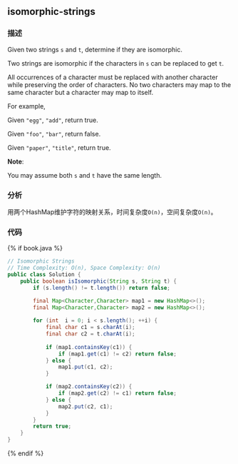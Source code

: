 ## isomorphic-strings

### 描述

Given two strings `s` and `t`, determine if they are isomorphic.

Two strings are isomorphic if the characters in `s` can be replaced to get `t`.

All occurrences of a character must be replaced with another character while preserving the order of characters. No two characters may map to the same character but a character may map to itself.

For example,

Given `"egg"`, `"add"`, return true.

Given `"foo"`, `"bar"`, return false.

Given `"paper"`, `"title"`, return true.

**Note**:

You may assume both `s` and `t` have the same length.


### 分析

用两个HashMap维护字符的映射关系，时间复杂度`O(n)`，空间复杂度`O(n)`。


### 代码

{% if book.java %}
```java
// Isomorphic Strings
// Time Complexity: O(n), Space Complexity: O(n)
public class Solution {
    public boolean isIsomorphic(String s, String t) {
        if (s.length() != t.length()) return false;

        final Map<Character,Character> map1 = new HashMap<>();
        final Map<Character,Character> map2 = new HashMap<>();
        
        for (int  i = 0; i < s.length(); ++i) {
            final char c1 = s.charAt(i);
            final char c2 = t.charAt(i);
            
            if (map1.containsKey(c1)) {
                if (map1.get(c1) != c2) return false;
            } else {
                map1.put(c1, c2);
            }

            if (map2.containsKey(c2)) {
                if (map2.get(c2) != c1) return false;
            } else {
                map2.put(c2, c1);
            }
        }
        return true;
    }
}
```
{% endif %}

